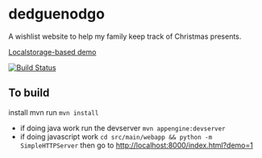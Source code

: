 dedguenodgo
===========

A wishlist website to help my family keep track of Christmas presents.

[Localstorage-based demo](http://oadam.github.com/dedguenodgo/index.html?demo=1)

[![Build Status](https://drone.io/github.com/oadam/dedguenodgo/status.png)](https://drone.io/github.com/oadam/dedguenodgo/latest)

To build
--------
install mvn
run `mvn install`

- if doing java work run the devserver `mvn appengine:devserver`
- if doing javascript work `cd src/main/webapp && python -m SimpleHTTPServer` then go to [http://localhost:8000/index.html?demo=1]()


